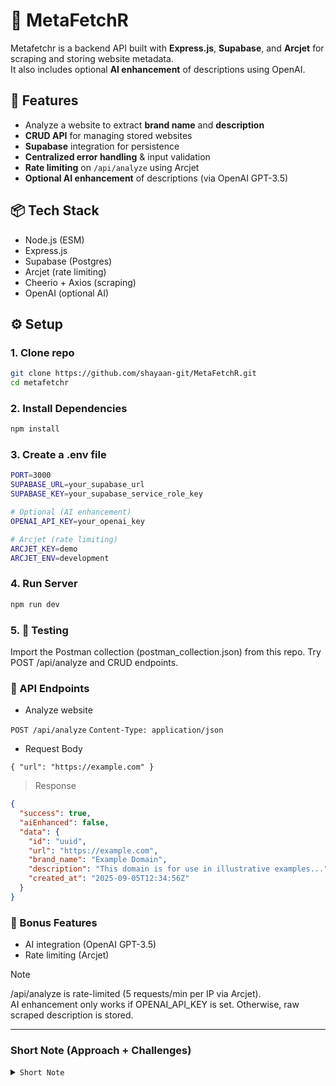 # 🔎 MetaFetchR

Metafetchr is a backend API built with **Express.js**, **Supabase**, and **Arcjet** for scraping and storing website metadata.  
It also includes optional **AI enhancement** of descriptions using OpenAI.

## 🚀 Features
- Analyze a website to extract **brand name** and **description**
- **CRUD API** for managing stored websites
- **Supabase** integration for persistence
- **Centralized error handling** & input validation
- **Rate limiting** on `/api/analyze` using Arcjet
- **Optional AI enhancement** of descriptions (via OpenAI GPT-3.5)

## 📦 Tech Stack
- Node.js (ESM)
- Express.js
- Supabase (Postgres)
- Arcjet (rate limiting)
- Cheerio + Axios (scraping)
- OpenAI (optional AI)

## ⚙️ Setup

### 1. Clone repo

```bash
git clone https://github.com/shayaan-git/MetaFetchR.git
cd metafetchr
```

### 2. Install Dependencies

```bash
npm install
```

### 3. Create a .env file

```bash
PORT=3000
SUPABASE_URL=your_supabase_url
SUPABASE_KEY=your_supabase_service_role_key

# Optional (AI enhancement)
OPENAI_API_KEY=your_openai_key

# Arcjet (rate limiting)
ARCJET_KEY=demo
ARCJET_ENV=development
```

### 4. Run Server

```bash
npm run dev
```

### 5. 🧪 Testing
Import the Postman collection (postman_collection.json) from this repo.
Try POST /api/analyze and CRUD endpoints.

### 📡 API Endpoints

- Analyze website

`POST /api/analyze`
`Content-Type: application/json`

- Request Body

`{ "url": "https://example.com" }`

> Response
```json
{
  "success": true,
  "aiEnhanced": false,
  "data": {
    "id": "uuid",
    "url": "https://example.com",
    "brand_name": "Example Domain",
    "description": "This domain is for use in illustrative examples...",
    "created_at": "2025-09-05T12:34:56Z"
  }
}
```
</details>

### 📌 Bonus Features
- AI integration (OpenAI GPT-3.5)
- Rate limiting (Arcjet)

> [!NOTE]  
> /api/analyze is rate-limited (5 requests/min per IP via Arcjet).  
> AI enhancement only works if OPENAI_API_KEY is set. Otherwise, raw scraped description is stored.

---
### Short Note (Approach + Challenges)
<details>
  <summary><code>Short Note</code></summary>
  
```markdown
## 📄 Short Note

### Approach
I started by scaffolding an Express.js project with modern ES modules.  
Supabase was used as the database for storing website metadata.  
I created RESTful CRUD endpoints and an `/api/analyze` endpoint that scrapes a site’s title and description using Axios + Cheerio.  

Error handling and input validation were centralized in middleware.  
To prevent abuse, I integrated Arcjet for rate limiting (5 requests/minute on `/api/analyze`).  
As a bonus, I added optional AI enhancement of descriptions using OpenAI GPT-3.5.  

### Challenges
- **Scraping**: Many sites block bots or serve minimal metadata. I handled this by falling back to `<title>` and `meta[name=description]`.  
- **AI**: Initially I tried Puter’s free GPT-5 Nano but it was blocked server-side. I reverted to OpenAI with a safe fallback to scraped text.  
- **Rate limiting**: Arcjet required proper IP detection and `ARCJET_ENV=development` in dev mode to avoid warnings.  
- **UUID handling**: Supabase enforces UUID format, so I had to validate IDs to prevent runtime errors.  

Overall, the project demonstrates clean backend architecture, error resilience, and optional feature integration.
```
</details>
